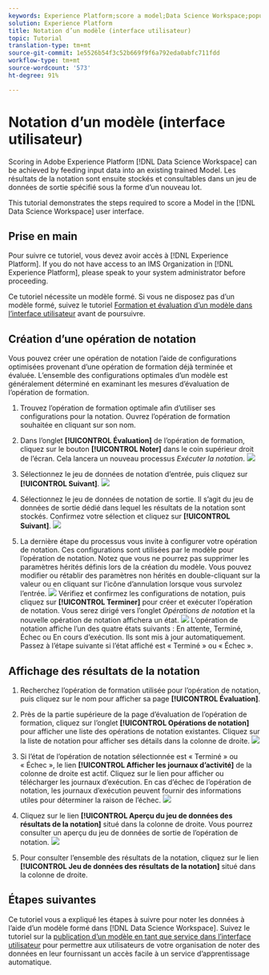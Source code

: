 ```yaml
---
keywords: Experience Platform;score a model;Data Science Workspace;popular topics
solution: Experience Platform
title: Notation d’un modèle (interface utilisateur)
topic: Tutorial
translation-type: tm+mt
source-git-commit: 1e5526b54f3c52b669f9f6a792eda0abfc711fdd
workflow-type: tm+mt
source-wordcount: '573'
ht-degree: 91%

---
```



# Notation d’un modèle (interface utilisateur)

Scoring in Adobe Experience Platform [!DNL Data Science Workspace] can be achieved by feeding input data into an existing trained Model. Les résultats de la notation sont ensuite stockés et consultables dans un jeu de données de sortie spécifié sous la forme d’un nouveau lot.

This tutorial demonstrates the steps required to score a Model in the [!DNL Data Science Workspace] user interface.

## Prise en main

Pour suivre ce tutoriel, vous devez avoir accès à [!DNL Experience Platform]. If you do not have access to an IMS Organization in [!DNL Experience Platform], please speak to your system administrator before proceeding.

Ce tutoriel nécessite un modèle formé. Si vous ne disposez pas d’un modèle formé, suivez le tutoriel [Formation et évaluation d’un modèle dans l’interface utilisateur](./train-evaluate-model-ui.md) avant de poursuivre.

## Création d’une opération de notation

Vous pouvez créer une opération de notation l’aide de configurations optimisées provenant d’une opération de formation déjà terminée et évaluée. L’ensemble des configurations optimales d’un modèle est généralement déterminé en examinant les mesures d’évaluation de l’opération de formation.

1. Trouvez l’opération de formation optimale afin d’utiliser ses configurations pour la notation. Ouvrez l’opération de formation souhaitée en cliquant sur son nom.

2. Dans l’onglet **[!UICONTROL Évaluation]** de l’opération de formation, cliquez sur le bouton **[!UICONTROL Noter]** dans le coin supérieur droit de l’écran. Cela lancera un nouveau processus *Exécuter la notation*.
   ![](../images/models-recipes/score/training_run_overview.png)

3. Sélectionnez le jeu de données de notation d’entrée, puis cliquez sur **[!UICONTROL Suivant]**.
   ![](../images/models-recipes/score/scoring_input.png)

4. Sélectionnez le jeu de données de notation de sortie. Il s’agit du jeu de données de sortie dédié dans lequel les résultats de la notation sont stockés. Confirmez votre sélection et cliquez sur **[!UICONTROL Suivant]**.
   ![](../images/models-recipes/score/scoring_results.png)

5. La dernière étape du processus vous invite à configurer votre opération de notation. Ces configurations sont utilisées par le modèle pour l’opération de notation.
Notez que vous ne pourrez pas supprimer les paramètres hérités définis lors de la création du modèle. Vous pouvez modifier ou rétablir des paramètres non hérités en double-cliquant sur la valeur ou en cliquant sur l’icône d’annulation lorsque vous survolez l’entrée.
   ![](../images/models-recipes/score/configuration.png)
Vérifiez et confirmez les configurations de notation, puis cliquez sur **[!UICONTROL Terminer]** pour créer et exécuter l’opération de notation. Vous serez dirigé vers l’onglet *Opérations de notation* et la nouvelle opération de notation affichera un état.
   ![](../images/models-recipes/score/scoring_runs_tab.png)
L’opération de notation affiche l’un des quatre états suivants : En attente, Terminé, Échec ou En cours d’exécution. Ils sont mis à jour automatiquement. Passez à l’étape suivante si l’état affiché est « Terminé » ou « Échec ».

## Affichage des résultats de la notation

1. Recherchez l’opération de formation utilisée pour l’opération de notation, puis cliquez sur le nom pour afficher sa page **[!UICONTROL Évaluation]**.

2. Près de la partie supérieure de la page d’évaluation de l’opération de formation, cliquez sur l’onglet **[!UICONTROL Opérations de notation]** pour afficher une liste des opérations de notation existantes. Cliquez sur la liste de notation pour afficher ses détails dans la colonne de droite.
   ![](../images/models-recipes/score/view_details.png)

3. Si l’état de l’opération de notation sélectionnée est « Terminé » ou « Échec », le lien **[!UICONTROL Afficher les journaux d’activité]** de la colonne de droite est actif. Cliquez sur le lien pour afficher ou télécharger les journaux d’exécution. En cas d’échec de l’opération de notation, les journaux d’exécution peuvent fournir des informations utiles pour déterminer la raison de l’échec.
   ![](../images/models-recipes/score/activity_logs.png)

4. Cliquez sur le lien **[!UICONTROL Aperçu du jeu de données des résultats de la notation]** situé dans la colonne de droite. Vous pourrez consulter un aperçu du jeu de données de sortie de l’opération de notation.
   ![](../images/models-recipes/score/preview_results.png)

5. Pour consulter l’ensemble des résultats de la notation, cliquez sur le lien **[!UICONTROL Jeu de données des résultats de la notation]** situé dans la colonne de droite.

## Étapes suivantes

Ce tutoriel vous a expliqué les étapes à suivre pour noter les données à l’aide d’un modèle formé dans [!DNL Data Science Workspace]. Suivez le tutoriel sur la [publication d’un modèle en tant que service dans l’interface utilisateur](./publish-model-service-ui.md) pour permettre aux utilisateurs de votre organisation de noter des données en leur fournissant un accès facile à un service d’apprentissage automatique.
